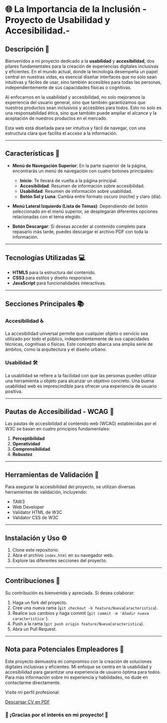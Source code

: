 # 🌐 La Importancia de la Inclusión - Proyecto de Usabilidad y Accesibilidad.-

## Descripción 📖

Bienvenidos a mi proyecto dedicado a la **usabilidad** y **accesibilidad**, dos pilares fundamentales para la creación de experiencias digitales inclusivas y eficientes. En el mundo actual, donde la tecnología desempeña un papel central en nuestras vidas, es esencial diseñar interfaces que no solo sean intuitivas y fáciles de usar, sino también accesibles para todas las personas, independientemente de sus capacidades físicas o cognitivas.

Al enfocarnos en la usabilidad y accesibilidad, no solo mejoramos la experiencia del usuario general, sino que también garantizamos que nuestros productos sean inclusivos y accesibles para todos. Esto no solo es una responsabilidad ética, sino que también puede ampliar el alcance y la aceptación de nuestros productos en el mercado.

Esta web está diseñada para ser intuitiva y fácil de navegar, con una estructura clara que facilita el acceso a la información.

---

## Características 🌟

- **Menú de Navegación Superior**: En la parte superior de la página, encontrarás un menú de navegación con cuatro botones principales:
  - **Inicio**: Te llevará de vuelta a la página principal.
  - **Accesibilidad**: Resumen de información sobre accesibilidad.
  - **Usabilidad**: Resumen de información sobre usabilidad.
  - **Botón Sol y Luna**: Cambia entre formato oscuro (noche) y claro (día).

- **Menú Lateral Izquierdo (Lista de Temas)**: Dependiendo del botón seleccionado en el menú superior, se desplegarán diferentes opciones relacionadas con el tema elegido.

- **Botón Descargar**: Si deseas acceder al contenido completo para repasarlo más tarde, puedes descargar el archivo PDF con toda la información.

---

## Tecnologías Utilizadas 💻

- **HTML5** para la estructura del contenido.
- **CSS3** para estilos y diseño responsive.
- **JavaScript** para funcionalidades interactivas.

---

## Secciones Principales 📚

### Accesibilidad ♿

La accesibilidad universal permite que cualquier objeto o servicio sea utilizado por todo el público, independientemente de sus capacidades técnicas, cognitivas o físicas. Este concepto abarca una amplia serie de ámbitos, como la arquitectura y el diseño urbano.

### Usabilidad 🛠️

La usabilidad se refiere a la facilidad con que las personas pueden utilizar una herramienta u objeto para alcanzar un objetivo concreto. Una buena usabilidad web es imprescindible para ofrecer una experiencia de usuario positiva.

---

## Pautas de Accesibilidad - WCAG 📏

Las pautas de accesibilidad al contenido web (WCAG) establecidas por el W3C se basan en cuatro principios fundamentales:

1. **Perceptibilidad**
2. **Operatividad**
3. **Comprensibilidad**
4. **Robustez**

---

## Herramientas de Validación 🧰

Para asegurar la accesibilidad del proyecto, se utilizan diversas herramientas de validación, incluyendo:

- TAW3
- Web Developer
- Validator HTML de W3C
- Validator CSS de W3C

---

## Instalación y Uso ⚙️

1. Clone este repositorio.
2. Abra el archivo `index.html` en su navegador web.
3. Explore las diferentes secciones del proyecto.

---

## Contribuciones 🤝

Su contribución es bienvenida y apreciada. Si desea colaborar:

1. Haga un fork del proyecto.
2. Cree una nueva rama (`git checkout -b feature/NuevaCaracteristica`).
3. Realice sus cambios y haga commit (`git commit -m 'Añadir nueva característica'`).
4. Push a la rama (`git push origin feature/NuevaCaracteristica`).
5. Abra un Pull Request.

---

## Nota para Potenciales Empleadores 💼

Este proyecto demuestra mi compromiso con la creación de soluciones digitales inclusivas y eficientes. Mi enfoque se centra en la usabilidad y accesibilidad para garantizar una experiencia de usuario óptima para todos. Para más información sobre mi experiencia y habilidades, no dude en contactarme directamente.

Visite mi perfil profesional:

[Descargar CV en PDF](https://sites.google.com/view/cvmarcelomartinez/descarga-mi-cv-en-pdf)

### 🌟 ¡Gracias por el interés en mi proyecto! 🌟
